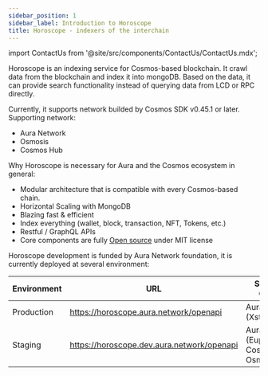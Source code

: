 ```yaml
---
sidebar_position: 1
sidebar_label: Introduction to Horoscope
title: Horoscope - indexers of the interchain
---
```


import ContactUs from '@site/src/components/ContactUs/ContactUs.mdx';

Horoscope is an indexing service for Cosmos-based blockchain. It crawl data from the blockchain and index it into mongoDB. Based on the data, it can provide search functionality instead of querying data from LCD or RPC directly.

Currently, it supports network builded by Cosmos SDK v0.45.1 or later. Supporting network:

- Aura Network
- Osmosis
- Cosmos Hub

Why Horoscope is necessary for Aura and the Cosmos ecosystem in general:

- Modular architecture that is compatible with every Cosmos-based chain.
- Horizontal Scaling with MongoDB
- Blazing fast & efficient
- Index everything (wallet, block, transaction, NFT, Tokens, etc.)
- Restful / GraphQL APIs
- Core components are fully [Open source](https://github.com/aura-nw/horoscope) under MIT license

Horoscope development is funded by Aura Network foundation, it is currently deployed at several environment:

| Environment | URL                                        | Support Chain                       |
| ----------- | ------------------------------------------ | ----------------------------------- |
| Production  | https://horoscope.aura.network/openapi     | Aura (Xstaxy)                       |
| Staging     | https://horoscope.dev.aura.network/openapi | Aura (Euphoria), CosmosHub, Osmosis |

<ContactUs />
